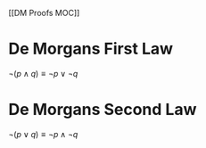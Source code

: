 [[DM Proofs MOC]]

# De Morgans First Law
$\neg(p \land q) \equiv \neg p \lor \neg q$

# De Morgans Second Law
$\neg(p \lor q) \equiv \neg p \land \neg q$